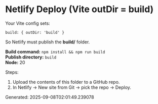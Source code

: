 # Netlify Deploy (Vite outDir = build)

Your Vite config sets:
```
build: { outDir: 'build' }
```
So Netlify must publish the **build/** folder.

**Build command:** `npm install && npm run build`  
**Publish directory:** `build`  
**Node:** 20

Steps:
1. Upload the contents of this folder to a GitHub repo.
2. In Netlify → New site from Git → pick the repo → Deploy.

Generated: 2025-09-08T02:01:49.239078

